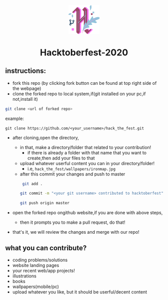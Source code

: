 <center>
   <img src="./__h_logo.svg" width="100px"/>
   <h1>Hacktoberfest-2020</h1>
</center>

## instructions:
  - fork this repo (by clicking fork button can be found at top right side of the webpage)
  - clone the forked repo to local system,if(git installed on your pc,if not,install it)
  ```bash
  git clone <url of forked repo>
  ```
  example:
  ```
git clone https://github.com/<your_username>/hack_the_fest.git
  ```

  - after cloning,open the directory,
      - in that, make a directory/folder that related to your contribution!
          - if there is already a folder with that name that you want to create,then add your files to that
      - upload whatever userful content you can in your directory/folder!
         - i.e, ```hack_the_fest/wallpapers/ironmap.jpg```
      - after this commit your changes and push to master
        ```bash
         git add .
        ```
        ```bash
        git commit -m "<your git username> contributed to hacktoberfest"
        ```
        ```bash
        git push origin master
        ```

  - open the forked repo ongithub website,if you are done with above steps, 
      - then it prompts you to make a pull request, do that!
  - that's it, we will review the changes and merge with our repo!

## what you can contribute?
- coding problems/solutions
- website landing pages
- your recent web/app projects!
- illustrations
- books
- wallpapers(mobile/pc)
- upload whatever you like, but it should be userful/decent content


